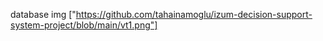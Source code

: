database img ["https://github.com/tahainamoglu/izum-decision-support-system-project/blob/main/vt1.png"]
